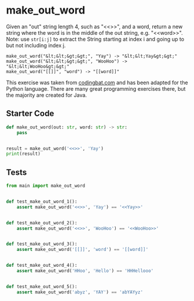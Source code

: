 # make_out_word





Given an "out" string length 4, such as "&lt;&lt;&gt;&gt;", and a word, return a new string where the word is in the middle of the out string, e.g. "&lt;&lt;word&gt;&gt;". Note: use `str[i:j]` to extract the String starting at index i and going up to but not including index j.

```
make_out_word("&lt;&lt;&gt;&gt;", "Yay") -> "&lt;&lt;Yay&gt;&gt;"
make_out_word("&lt;&lt;&gt;&gt;", "WooHoo") -> "&lt;&lt;WooHoo&gt;&gt;"
make_out_word("[[]]", "word") -> "[[word]]"
```

This exercise was taken from [codingbat.com](https://codingbat.com/prob/p184030) and has been adapted for the Python language. There are many great programming exercises there, but the majority are created for Java.

## Starter Code
```python
def make_out_word(out: str, word: str) -> str:
    pass


result = make_out_word('<<>>', 'Yay')
print(result)
```

## Tests
```python
from main import make_out_word


def test_make_out_word_1():
    assert make_out_word('<<>>', 'Yay') == '<<Yay>>'


def test_make_out_word_2():
    assert make_out_word('<<>>', 'WooHoo') == '<<WooHoo>>'


def test_make_out_word_3():
    assert make_out_word('[[]]', 'word') == '[[word]]'


def test_make_out_word_4():
    assert make_out_word('HHoo', 'Hello') == 'HHHellooo'


def test_make_out_word_5():
    assert make_out_word('abyz', 'YAY') == 'abYAYyz'
```

